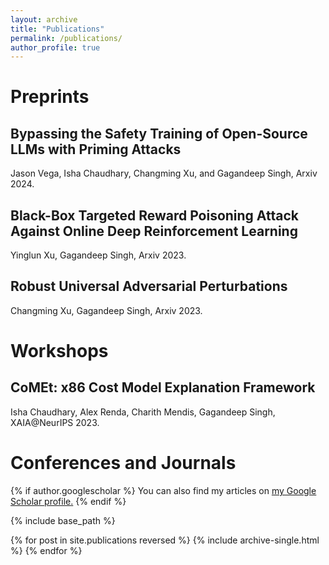 ```yaml
---
layout: archive
title: "Publications"
permalink: /publications/
author_profile: true
---
```

<h1> Preprints</h1>
<h2>Bypassing the Safety Training of Open-Source LLMs with Priming Attacks  
  <a href= "https://arxiv.org/abs/2312.12321"><i class="fas fa-fw fa-link zoom" aria-hidden="true"></i></a></h2>
<p>Jason Vega, Isha Chaudhary, Changming Xu, and Gagandeep Singh, Arxiv 2024.</p>

<h2>
Black-Box Targeted Reward Poisoning Attack Against Online Deep Reinforcement Learning 
  <a href= "https://arxiv.org/abs/2305.10681"><i class="fas fa-fw fa-link zoom" aria-hidden="true"></i></a></h2>
<p>Yinglun Xu, Gagandeep Singh, Arxiv 2023.</p>

<h2>
Robust Universal Adversarial Perturbations 
  <a href= "https://arxiv.org/pdf/2206.10858.pdf"><i class="fas fa-fw fa-link zoom" aria-hidden="true"></i></a></h2>
<p>Changming Xu, Gagandeep Singh, Arxiv 2023.</p>

<h1> Workshops</h1>

<h2>
CoMEt: x86 Cost Model Explanation Framework
  <a href= "https://arxiv.org/abs/2302.06836"><i class="fas fa-fw fa-link zoom" aria-hidden="true"></i></a></h2>
<p>Isha Chaudhary, Alex Renda, Charith Mendis, Gagandeep Singh, XAIA@NeurIPS 2023.</p>


<h1> Conferences and Journals</h1>
{% if author.googlescholar %}
  You can also find my articles on <u><a href="{{author.googlescholar}}">my Google Scholar profile</a>.</u>
{% endif %}

{% include base_path %}

{% for post in site.publications reversed %}
  {% include archive-single.html %}
{% endfor %}
